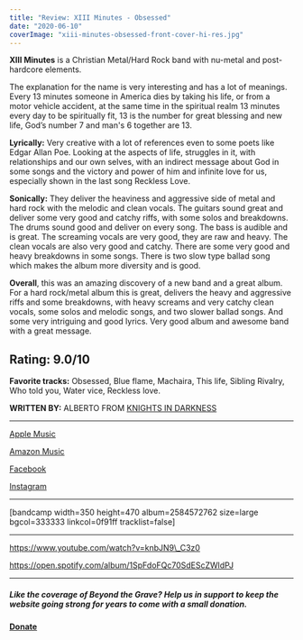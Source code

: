 ```yaml
---
title: "Review: XIII Minutes - Obsessed"
date: "2020-06-10"
coverImage: "xiii-minutes-obsessed-front-cover-hi-res.jpg"
---
```


**XIII Minutes** is a Christian Metal/Hard Rock band with nu-metal and post-hardcore elements.

The explanation for the name is very interesting and has a lot of meanings. Every 13 minutes someone in America dies by taking his life, or from a motor vehicle accident, at the same time in the spiritual realm 13 minutes every day to be spiritually fit, 13 is the number for great blessing and new life, God’s number 7 and man's 6 together are 13.

**Lyrically:** Very creative with a lot of references even to some poets like Edgar Allan Poe. Looking at the aspects of life, struggles in it, with relationships and our own selves, with an indirect message about God in some songs and the victory and power of him and infinite love for us, especially shown in the last song Reckless Love.

**Sonically:** They deliver the heaviness and aggressive side of metal and hard rock with the melodic and clean vocals. The guitars sound great and deliver some very good and catchy riffs, with some solos and breakdowns. The drums sound good and deliver on every song. The bass is audible and is great. The screaming vocals are very good, they are raw and heavy. The clean vocals are also very good and catchy. There are some very good and heavy breakdowns in some songs. There is two slow type ballad song which makes the album more diversity and is good.

**Overall**, this was an amazing discovery of a new band and a great album. For a hard rock/metal album this is great, delivers the heavy and aggressive riffs and some breakdowns, with heavy screams and very catchy clean vocals, some solos and melodic songs, and two slower ballad songs. And some very intriguing and good lyrics. Very good album and awesome band with a great message.

## Rating: 9.0/10

**Favorite tracks:** Obsessed, Blue flame, Machaira, This life, Sibling Rivalry, Who told you, Water vice, Reckless love.

**WRITTEN BY:** ALBERTO FROM [KNIGHTS IN DARKNESS](https://www.instagram.com/knights_in_darkness/?hl=en)

* * *

[Apple Music](https://music.apple.com/ca/album/obsessed/1454750491)

[Amazon Music](https://www.amazon.com/Obsessed-Xiii-Minutes/dp/B07PK6MXFL)

[Facebook](https://web.facebook.com/XIIIMinutesBand)

[Instagram](https://www.instagram.com/xiiiminband/?hl=en)

* * *

\[bandcamp width=350 height=470 album=2584572762 size=large bgcol=333333 linkcol=0f91ff tracklist=false\]

* * *

https://www.youtube.com/watch?v=knbJN9\_C3z0

https://open.spotify.com/album/1SpFdoFQc70SdEScZWldPJ

* * *

##### Like the coverage of Beyond the Grave? Help us in support to keep the website going strong for years to come with a small donation.

#### [Donate](https://paypal.me/beyondthegrave777?locale.x=en_US)
